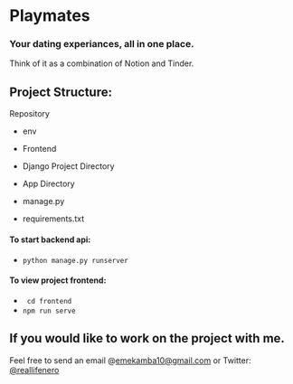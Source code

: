 # Playmates

### Your dating experiances, all in one place.

Think of it as a combination of Notion and Tinder.




## Project Structure:

Repository 
  - env
  
  - Frontend
  
  - Django Project Directory
  - App Directory
  - manage.py
  - requirements.txt
    
#### To start backend api:
- ``` python manage.py runserver ```
#### To view project frontend:
- ``` cd frontend``` 
- ``` npm run serve ```

## If you would like to work on the project with me. 
Feel free to send an email @emekamba10@gmail.com
or Twitter: <a href="https://twitter.com/@reallifenero">@reallifenero</a> 
